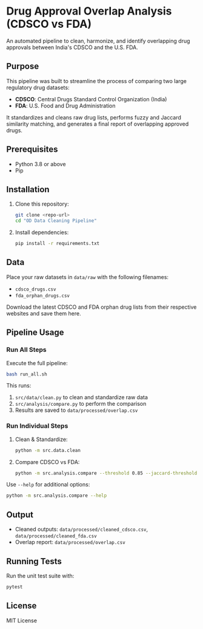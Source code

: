 # Drug Approval Overlap Analysis (CDSCO vs FDA)

An automated pipeline to clean, harmonize, and identify overlapping drug approvals between India's CDSCO and the U.S. FDA.

## Purpose

This pipeline was built to streamline the process of comparing two large regulatory drug datasets:
- **CDSCO**: Central Drugs Standard Control Organization (India)
- **FDA**: U.S. Food and Drug Administration

It standardizes and cleans raw drug lists, performs fuzzy and Jaccard similarity matching, and generates a final report of overlapping approved drugs.

## Prerequisites

- Python 3.8 or above
- Pip

## Installation

1. Clone this repository:
   ```bash
   git clone <repo-url>
   cd "OD Data Cleaning Pipeline"
   ```
2. Install dependencies:
   ```bash
   pip install -r requirements.txt
   ```

## Data

Place your raw datasets in `data/raw` with the following filenames:
- `cdsco_drugs.csv`
- `fda_orphan_drugs.csv`

Download the latest CDSCO and FDA orphan drug lists from their respective websites and save them here.

## Pipeline Usage

### Run All Steps

Execute the full pipeline:
```bash
bash run_all.sh
```
This runs:
1. `src/data/clean.py` to clean and standardize raw data
2. `src/analysis/compare.py` to perform the comparison
3. Results are saved to `data/processed/overlap.csv`

### Run Individual Steps

1. Clean & Standardize:
   ```bash
   python -m src.data.clean
   ```
2. Compare CDSCO vs FDA:
   ```bash
   python -m src.analysis.compare --threshold 0.85 --jaccard-threshold 0.3 --out-file data/processed/overlap.csv
   ```
Use `--help` for additional options:
```bash
python -m src.analysis.compare --help
```

## Output

- Cleaned outputs: `data/processed/cleaned_cdsco.csv`, `data/processed/cleaned_fda.csv`
- Overlap report: `data/processed/overlap.csv`

## Running Tests

Run the unit test suite with:
```bash
pytest
```

## License

MIT License